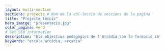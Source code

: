 ```yaml
---
layout: multi-section
sections: projecte # Nom de la col·leccio de seccions de la pagina
title: "Projecte tècnic"
hero_imatge: "presentacio.jpg"
color_pagina: verd
# Set SEO information
description: "Els objectius pedagògics de l'Arcàdia són la formació integral de les persones."
keywords: "escola arcàdia, arcadia"
---
```


